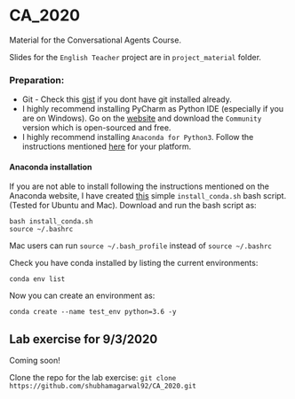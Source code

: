 # CA_2020
Material for the Conversational Agents Course.

Slides for the `English Teacher` project are in `project_material` folder.

### Preparation:

- Git - Check this [gist](https://gist.github.com/shubhamagarwal92/012034f23fc04a00897d8bd24a39f740) if you dont have git installed already.
- I highly recommend installing PyCharm as Python IDE (especially if you are on Windows). Go on the [website](https://www.jetbrains.com/pycharm/download/) and download the `Community` version which is open-sourced and free. 
- I highly recommend installing `Anaconda for Python3`. Follow the instructions mentioned [here](https://docs.anaconda.com/anaconda/install/) for your platform.

#### Anaconda installation 

If you are not able to install following the instructions mentioned on the Anaconda website, I have created [this](https://github.com/shubhamagarwal92/CA_2020/blob/master/install_conda.sh) simple `install_conda.sh` bash script. (Tested for Ubuntu and Mac). Download and run the bash script as: 

```
bash install_conda.sh
source ~/.bashrc
```

Mac users can run `source ~/.bash_profile` instead of `source ~/.bashrc` 

Check you have conda installed by listing the current environments:

`conda env list`

Now you can create an environment as:

`conda create --name test_env python=3.6 -y`

## Lab exercise for 9/3/2020

Coming soon!

Clone the repo for the lab exercise:
`git clone https://github.com/shubhamagarwal92/CA_2020.git`
